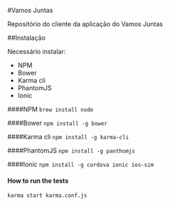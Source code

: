 #Vamos Juntas

Repositório do cliente da aplicação do Vamos Juntas


##Instalação

Necessário instalar:

* NPM
* Bower
* Karma cli
* PhantomJS
* Ionic

####NPM
`brew install node`

####Bower
`npm install -g bower`

####Karma cli
`npm install -g karma-cli`

####PhantomJS
`npm install -g panthomjs`

####Ionic
`npm install -g cordova ionic ios-sim`

#### How to run the tests

`karma start karma.conf.js`

